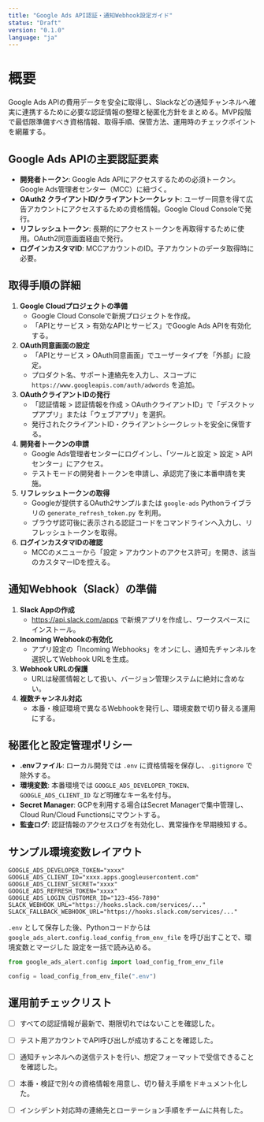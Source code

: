 ```yaml
---
title: "Google Ads API認証・通知Webhook設定ガイド"
status: "Draft"
version: "0.1.0"
language: "ja"
---
```


# 概要
Google Ads APIの費用データを安全に取得し、Slackなどの通知チャンネルへ確実に連携するために必要な認証情報の整理と秘匿化方針をまとめる。MVP段階で最低限準備すべき資格情報、取得手順、保管方法、運用時のチェックポイントを網羅する。

## Google Ads APIの主要認証要素
- **開発者トークン**: Google Ads APIにアクセスするための必須トークン。Google Ads管理者センター（MCC）に紐づく。
- **OAuth2 クライアントID/クライアントシークレット**: ユーザー同意を得て広告アカウントにアクセスするための資格情報。Google Cloud Consoleで発行。
- **リフレッシュトークン**: 長期的にアクセストークンを再取得するために使用。OAuth2同意画面経由で発行。
- **ログインカスタマID**: MCCアカウントのID。子アカウントのデータ取得時に必要。

## 取得手順の詳細
1. **Google Cloudプロジェクトの準備**
   - Google Cloud Consoleで新規プロジェクトを作成。
   - 「APIとサービス > 有効なAPIとサービス」でGoogle Ads APIを有効化する。
2. **OAuth同意画面の設定**
   - 「APIとサービス > OAuth同意画面」でユーザータイプを「外部」に設定。
   - プロダクト名、サポート連絡先を入力し、スコープに `https://www.googleapis.com/auth/adwords` を追加。
3. **OAuthクライアントIDの発行**
   - 「認証情報 > 認証情報を作成 > OAuthクライアントID」で「デスクトップアプリ」または「ウェブアプリ」を選択。
   - 発行されたクライアントID・クライアントシークレットを安全に保管する。
4. **開発者トークンの申請**
   - Google Ads管理者センターにログインし、「ツールと設定 > 設定 > APIセンター」にアクセス。
   - テストモードの開発者トークンを申請し、承認完了後に本番申請を実施。
5. **リフレッシュトークンの取得**
   - Googleが提供するOAuth2サンプルまたは `google-ads` Pythonライブラリの `generate_refresh_token.py` を利用。
   - ブラウザ認可後に表示される認証コードをコマンドラインへ入力し、リフレッシュトークンを取得。
6. **ログインカスタマIDの確認**
   - MCCのメニューから「設定 > アカウントのアクセス許可」を開き、該当のカスタマーIDを控える。

## 通知Webhook（Slack）の準備
1. **Slack Appの作成**
   - https://api.slack.com/apps で新規アプリを作成し、ワークスペースにインストール。
2. **Incoming Webhookの有効化**
   - アプリ設定の「Incoming Webhooks」をオンにし、通知先チャンネルを選択してWebhook URLを生成。
3. **Webhook URLの保護**
   - URLは秘匿情報として扱い、バージョン管理システムに絶対に含めない。
4. **複数チャンネル対応**
   - 本番・検証環境で異なるWebhookを発行し、環境変数で切り替える運用にする。

## 秘匿化と設定管理ポリシー
- **.envファイル**: ローカル開発では `.env` に資格情報を保存し、`.gitignore` で除外する。
- **環境変数**: 本番環境では `GOOGLE_ADS_DEVELOPER_TOKEN`、`GOOGLE_ADS_CLIENT_ID` など明確なキー名を付与。
- **Secret Manager**: GCPを利用する場合はSecret Managerで集中管理し、Cloud Run/Cloud Functionsにマウントする。
- **監査ログ**: 認証情報のアクセスログを有効化し、異常操作を早期検知する。

## サンプル環境変数レイアウト
```env
GOOGLE_ADS_DEVELOPER_TOKEN="xxxx"
GOOGLE_ADS_CLIENT_ID="xxxx.apps.googleusercontent.com"
GOOGLE_ADS_CLIENT_SECRET="xxxx"
GOOGLE_ADS_REFRESH_TOKEN="xxxx"
GOOGLE_ADS_LOGIN_CUSTOMER_ID="123-456-7890"
SLACK_WEBHOOK_URL="https://hooks.slack.com/services/..."
SLACK_FALLBACK_WEBHOOK_URL="https://hooks.slack.com/services/..."
```

`.env` として保存した後、Pythonコードからは `google_ads_alert.config.load_config_from_env_file` を呼び出すことで、環境変数とマージした
設定を一括で読み込める。

```python
from google_ads_alert.config import load_config_from_env_file

config = load_config_from_env_file(".env")
```

## 運用前チェックリスト
- [ ] すべての認証情報が最新で、期限切れではないことを確認した。
- [ ] テスト用アカウントでAPI呼び出しが成功することを確認した。
- [ ] 通知チャンネルへの送信テストを行い、想定フォーマットで受信できることを確認した。
- [ ] 本番・検証で別々の資格情報を用意し、切り替え手順をドキュメント化した。
- [ ] インシデント対応時の連絡先とローテーション手順をチームに共有した。

